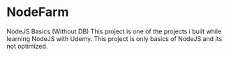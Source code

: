 # NodeFarm
NodeJS Basics (Without DB)
This project is one of the projects i built while learning NodeJS with Udemy.
This project is only basics of NodeJS and its not optimized.
